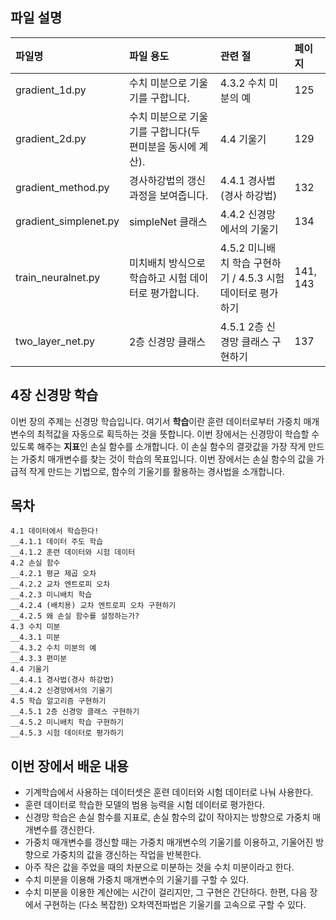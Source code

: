 ## 파일 설명
| 파일명 | 파일 용도 | 관련 절 | 페이지 |
|:--   |:--      |:--    |:--      |
| gradient_1d.py | 수치 미분으로 기울기를 구합니다. | 4.3.2 수치 미분의 예 | 125 |
| gradient_2d.py | 수치 미분으로 기울기를 구합니다(두 편미분을 동시에 계산). | 4.4 기울기 | 129 |
| gradient_method.py | 경사하강법의 갱신 과정을 보여줍니다. | 4.4.1 경사법(경사 하강법) | 132 |
| gradient_simplenet.py | simpleNet 클래스 | 4.4.2 신경망에서의 기울기 | 134 |
| train_neuralnet.py | 미치배치 방식으로 학습하고 시험 데이터로 평가합니다. | 4.5.2 미니배치 학습 구현하기 / 4.5.3 시험 데이터로 평가하기 | 141, 143 |
| two_layer_net.py | 2층 신경망 클래스 | 4.5.1 2층 신경망 클래스 구현하기 | 137 |

## 4장 신경망 학습
이번 장의 주제는 신경망 학습입니다. 여기서 **학습**이란 훈련 데이터로부터 가중치 매개변수의
최적값을 자동으로 획득하는 것을 뜻합니다. 이번 장에서는 신경망이 학습할 수 있도록 해주는
**지표**인 손실 함수를 소개합니다. 이 손실 함수의 결괏값을 가장 작게 만드는 가중치 매개변수를
찾는 것이 학습의 목표입니다. 이번 장에서는 손실 함수의 값을 가급적 작게 만드는 기법으로,
함수의 기울기를 활용하는 경사법을 소개합니다.

## 목차
```
4.1 데이터에서 학습한다! 
__4.1.1 데이터 주도 학습 
__4.1.2 훈련 데이터와 시험 데이터 
4.2 손실 함수 
__4.2.1 평균 제곱 오차 
__4.2.2 교차 엔트로피 오차 
__4.2.3 미니배치 학습 
__4.2.4 (배치용) 교차 엔트로피 오차 구현하기 
__4.2.5 왜 손실 함수를 설정하는가? 
4.3 수치 미분 
__4.3.1 미분 
__4.3.2 수치 미분의 예 
__4.3.3 편미분 
4.4 기울기 
__4.4.1 경사법(경사 하강법) 
__4.4.2 신경망에서의 기울기 
4.5 학습 알고리즘 구현하기 
__4.5.1 2층 신경망 클래스 구현하기
__4.5.2 미니배치 학습 구현하기 
__4.5.3 시험 데이터로 평가하기
```

## 이번 장에서 배운 내용
* 기계학습에서 사용하는 데이터셋은 훈련 데이터와 시험 데이터로 나눠 사용한다.
* 훈련 데이터로 학습한 모델의 범용 능력을 시험 데이터로 평가한다.
* 신경망 학습은 손실 함수를 지표로, 손실 함수의 값이 작아지는 방향으로 가중치 매개변수를 갱신한다.
* 가중치 매개변수를 갱신할 때는 가중치 매개변수의 기울기를 이용하고, 기울어진 방향으로 가중치의 값을 갱신하는 작업을 반복한다.
* 아주 작은 값을 주었을 때의 차분으로 미분하는 것을 수치 미분이라고 한다.
* 수치 미분을 이용해 가중치 매개변수의 기울기를 구할 수 있다.
* 수치 미분을 이용한 계산에는 시간이 걸리지만, 그 구현은 간단하다. 한편, 다음 장에서 구현하는 (다소 복잡한) 오차역전파법은 기울기를 고속으로 구할 수 있다.

